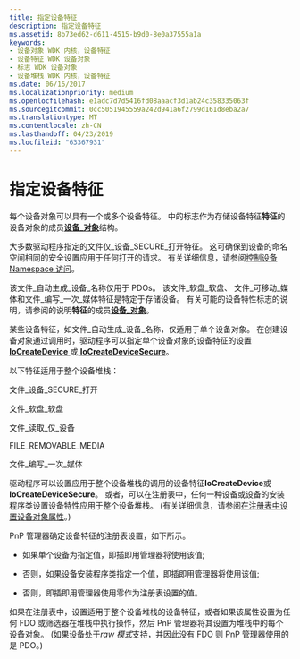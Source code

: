 ```yaml
---
title: 指定设备特征
description: 指定设备特征
ms.assetid: 8b73ed62-d611-4515-b9d0-8e0a37555a1a
keywords:
- 设备对象 WDK 内核，设备特征
- 设备特征 WDK 设备对象
- 标志 WDK 设备对象
- 设备堆栈 WDK 内核，设备特征
ms.date: 06/16/2017
ms.localizationpriority: medium
ms.openlocfilehash: e1adc7d7d5416fd08aaacf3d1ab24c358335063f
ms.sourcegitcommit: 0cc5051945559a242d941a6f2799d161d8eba2a7
ms.translationtype: MT
ms.contentlocale: zh-CN
ms.lasthandoff: 04/23/2019
ms.locfileid: "63367931"
---
```

# <a name="specifying-device-characteristics"></a>指定设备特征





每个设备对象可以具有一个或多个设备特征。 中的标志作为存储设备特征**特征**的设备对象的成员[**设备\_对象**](https://msdn.microsoft.com/library/windows/hardware/ff543147)结构。

大多数驱动程序指定的文件仅\_设备\_SECURE\_打开特征。 这可确保到设备的命名空间相同的安全设置应用于任何打开的请求。 有关详细信息，请参阅[控制设备 Namespace 访问](controlling-device-namespace-access.md)。

该文件\_自动生成\_设备\_名称仅用于 PDOs。 该文件\_软盘\_软盘、 文件\_可移动\_媒体和文件\_编写\_一次\_媒体特征是特定于存储设备。 有关可能的设备特性标志的说明，请参阅的说明**特征**的成员[**设备\_对象**](https://msdn.microsoft.com/library/windows/hardware/ff543147)。

某些设备特征，如文件\_自动生成\_设备\_名称，仅适用于单个设备对象。 在创建设备对象通过调用时，驱动程序可以指定单个设备对象的设备特征的设置[ **IoCreateDevice** ](https://msdn.microsoft.com/library/windows/hardware/ff548397)或[ **IoCreateDeviceSecure**](https://msdn.microsoft.com/library/windows/hardware/ff548407)。

以下特征适用于整个设备堆栈：

文件\_设备\_SECURE\_打开

文件\_软盘\_软盘

文件\_读取\_仅\_设备

FILE\_REMOVABLE\_MEDIA

文件\_编写\_一次\_媒体

驱动程序可以设置应用于整个设备堆栈的调用的设备特征**IoCreateDevice**或**IoCreateDeviceSecure**。 或者，可以在注册表中，任何一种设备或设备的安装程序类设置设备特性应用于整个设备堆栈。 (有关详细信息，请参阅[在注册表中设置设备对象属性](setting-device-object-properties-in-the-registry.md)。)

PnP 管理器确定设备特征的注册表设置，如下所示。

-   如果单个设备为指定值，即插即用管理器将使用该值;

-   否则，如果设备安装程序类指定一个值，即插即用管理器将使用该值;

-   否则，即插即用管理器使用零作为注册表设置的值。

如果在注册表中，设置适用于整个设备堆栈的设备特征，或者如果该属性设置为任何 FDO 或筛选器在堆栈中执行操作，然后 PnP 管理器将其设置为堆栈中的每个设备对象。 (如果设备处于*raw 模式*支持，并因此没有 FDO 则 PnP 管理器使用的是 PDO。)

 

 




